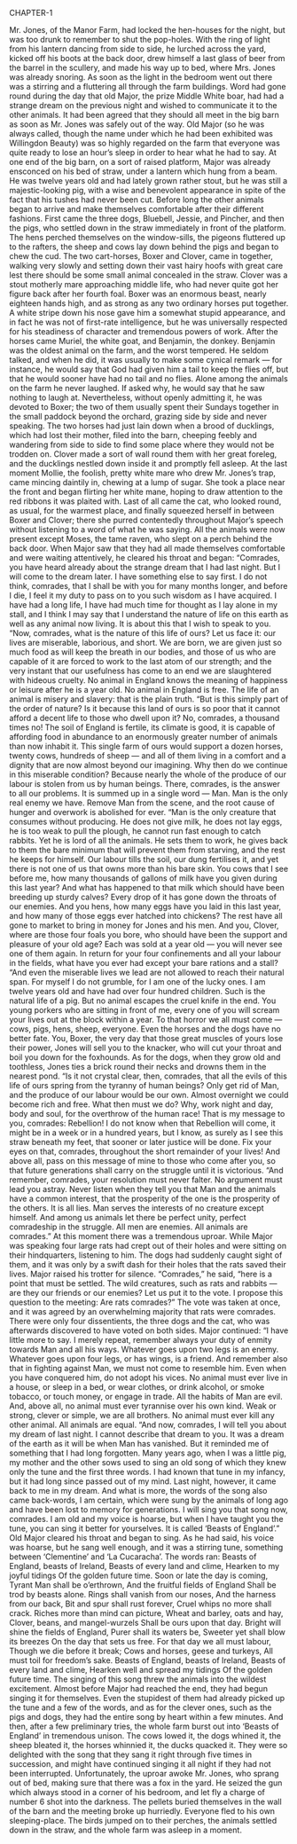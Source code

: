 CHAPTER-1

Mr. Jones, of the Manor Farm, had locked the hen-houses for the night, but was too drunk to
remember to shut the pop-holes. With the ring of light from his lantern dancing from side to
side, he lurched across the yard, kicked off his boots at the back door, drew himself a last
glass of beer from the barrel in the scullery, and made his way up to bed, where Mrs. Jones
was already snoring.
As soon as the light in the bedroom went out there was a stirring and a fluttering all through
the farm buildings. Word had gone round during the day that old Major, the prize Middle
White boar, had had a strange dream on the previous night and wished to communicate it to
the other animals. It had been agreed that they should all meet in the big barn as soon as Mr.
Jones was safely out of the way. Old Major (so he was always called, though the name under
which he had been exhibited was Willingdon Beauty) was so highly regarded on the farm that
everyone was quite ready to lose an hour’s sleep in order to hear what he had to say.
At one end of the big barn, on a sort of raised platform, Major was already ensconced on his
bed of straw, under a lantern which hung from a beam. He was twelve years old and had
lately grown rather stout, but he was still a majestic-looking pig, with a wise and benevolent
appearance in spite of the fact that his tushes had never been cut. Before long the other
animals began to arrive and make themselves comfortable after their different fashions. First
came the three dogs, Bluebell, Jessie, and Pincher, and then the pigs, who settled down in the
straw immediately in front of the platform. The hens perched themselves on the window-sills,
the pigeons fluttered up to the rafters, the sheep and cows lay down behind the pigs and
began to chew the cud. The two cart-horses, Boxer and Clover, came in together, walking
very slowly and setting down their vast hairy hoofs with great care lest there should be some
small animal concealed in the straw. Clover was a stout motherly mare approaching middle
life, who had never quite got her figure back after her fourth foal. Boxer was an enormous
beast, nearly eighteen hands high, and as strong as any two ordinary horses put together. A
white stripe down his nose gave him a somewhat stupid appearance, and in fact he was not of
first-rate intelligence, but he was universally respected for his steadiness of character and
tremendous powers of work. After the horses came Muriel, the white goat, and Benjamin, the
donkey. Benjamin was the oldest animal on the farm, and the worst tempered. He seldom
talked, and when he did, it was usually to make some cynical remark — for instance, he
would say that God had given him a tail to keep the flies off, but that he would sooner have
had no tail and no flies. Alone among the animals on the farm he never laughed. If asked
why, he would say that he saw nothing to laugh at. Nevertheless, without openly admitting it,
he was devoted to Boxer; the two of them usually spent their Sundays together in the small
paddock beyond the orchard, grazing side by side and never speaking.
The two horses had just lain down when a brood of ducklings, which had lost their mother,
filed into the barn, cheeping feebly and wandering from side to side to find some place where
they would not be trodden on. Clover made a sort of wall round them with her great foreleg,
and the ducklings nestled down inside it and promptly fell asleep. At the last moment Mollie,
the foolish, pretty white mare who drew Mr. Jones’s trap, came mincing daintily in, chewing
at a lump of sugar. She took a place near the front and began flirting her white mane, hoping
to draw attention to the red ribbons it was plaited with. Last of all came the cat, who looked 
round, as usual, for the warmest place, and finally squeezed herself in between Boxer and
Clover; there she purred contentedly throughout Major’s speech without listening to a word
of what he was saying.
All the animals were now present except Moses, the tame raven, who slept on a perch behind
the back door. When Major saw that they had all made themselves comfortable and were
waiting attentively, he cleared his throat and began:
“Comrades, you have heard already about the strange dream that I had last night. But I will
come to the dream later. I have something else to say first. I do not think, comrades, that I
shall be with you for many months longer, and before I die, I feel it my duty to pass on to you
such wisdom as I have acquired. I have had a long life, I have had much time for thought as I
lay alone in my stall, and I think I may say that I understand the nature of life on this earth as
well as any animal now living. It is about this that I wish to speak to you.
“Now, comrades, what is the nature of this life of ours? Let us face it: our lives are miserable,
laborious, and short. We are born, we are given just so much food as will keep the breath in
our bodies, and those of us who are capable of it are forced to work to the last atom of our
strength; and the very instant that our usefulness has come to an end we are slaughtered with
hideous cruelty. No animal in England knows the meaning of happiness or leisure after he is
a year old. No animal in England is free. The life of an animal is misery and slavery: that is
the plain truth.
“But is this simply part of the order of nature? Is it because this land of ours is so poor that it
cannot afford a decent life to those who dwell upon it? No, comrades, a thousand times no!
The soil of England is fertile, its climate is good, it is capable of affording food in abundance
to an enormously greater number of animals than now inhabit it. This single farm of ours
would support a dozen horses, twenty cows, hundreds of sheep — and all of them living in a
comfort and a dignity that are now almost beyond our imagining. Why then do we continue
in this miserable condition? Because nearly the whole of the produce of our labour is stolen
from us by human beings. There, comrades, is the answer to all our problems. It is summed
up in a single word — Man. Man is the only real enemy we have. Remove Man from the
scene, and the root cause of hunger and overwork is abolished for ever.
“Man is the only creature that consumes without producing. He does not give milk, he does
not lay eggs, he is too weak to pull the plough, he cannot run fast enough to catch rabbits. Yet
he is lord of all the animals. He sets them to work, he gives back to them the bare minimum
that will prevent them from starving, and the rest he keeps for himself. Our labour tills the
soil, our dung fertilises it, and yet there is not one of us that owns more than his bare skin.
You cows that I see before me, how many thousands of gallons of milk have you given
during this last year? And what has happened to that milk which should have been breeding
up sturdy calves? Every drop of it has gone down the throats of our enemies. And you hens,
how many eggs have you laid in this last year, and how many of those eggs ever hatched into
chickens? The rest have all gone to market to bring in money for Jones and his men. And
you, Clover, where are those four foals you bore, who should have been the support and
pleasure of your old age? Each was sold at a year old — you will never see one of them
again. In return for your four confinements and all your labour in the fields, what have you
ever had except your bare rations and a stall?
“And even the miserable lives we lead are not allowed to reach their natural span. For myself
I do not grumble, for I am one of the lucky ones. I am twelve years old and have had over
four hundred children. Such is the natural life of a pig. But no animal escapes the cruel knife
in the end. You young porkers who are sitting in front of me, every one of you will scream
your lives out at the block within a year. To that horror we all must come — cows, pigs, hens,
sheep, everyone. Even the horses and the dogs have no better fate. You, Boxer, the very day
that those great muscles of yours lose their power, Jones will sell you to the knacker, who
will cut your throat and boil you down for the foxhounds. As for the dogs, when they grow
old and toothless, Jones ties a brick round their necks and drowns them in the nearest pond.
“Is it not crystal clear, then, comrades, that all the evils of this life of ours spring from the
tyranny of human beings? Only get rid of Man, and the produce of our labour would be our
own. Almost overnight we could become rich and free. What then must we do? Why, work
night and day, body and soul, for the overthrow of the human race! That is my message to
you, comrades: Rebellion! I do not know when that Rebellion will come, it might be in a
week or in a hundred years, but I know, as surely as I see this straw beneath my feet, that
sooner or later justice will be done. Fix your eyes on that, comrades, throughout the short
remainder of your lives! And above all, pass on this message of mine to those who come after
you, so that future generations shall carry on the struggle until it is victorious.
“And remember, comrades, your resolution must never falter. No argument must lead you
astray. Never listen when they tell you that Man and the animals have a common interest, that
the prosperity of the one is the prosperity of the others. It is all lies. Man serves the interests
of no creature except himself. And among us animals let there be perfect unity, perfect
comradeship in the struggle. All men are enemies. All animals are comrades.”
At this moment there was a tremendous uproar. While Major was speaking four large rats had
crept out of their holes and were sitting on their hindquarters, listening to him. The dogs had
suddenly caught sight of them, and it was only by a swift dash for their holes that the rats
saved their lives. Major raised his trotter for silence.
“Comrades,” he said, “here is a point that must be settled. The wild creatures, such as rats and
rabbits — are they our friends or our enemies? Let us put it to the vote. I propose this
question to the meeting: Are rats comrades?”
The vote was taken at once, and it was agreed by an overwhelming majority that rats were
comrades. There were only four dissentients, the three dogs and the cat, who was afterwards
discovered to have voted on both sides. Major continued:
“I have little more to say. I merely repeat, remember always your duty of enmity towards
Man and all his ways. Whatever goes upon two legs is an enemy. Whatever goes upon four
legs, or has wings, is a friend. And remember also that in fighting against Man, we must not
come to resemble him. Even when you have conquered him, do not adopt his vices. No
animal must ever live in a house, or sleep in a bed, or wear clothes, or drink alcohol, or
smoke tobacco, or touch money, or engage in trade. All the habits of Man are evil. And,
above all, no animal must ever tyrannise over his own kind. Weak or strong, clever or simple,
we are all brothers. No animal must ever kill any other animal. All animals are equal.
“And now, comrades, I will tell you about my dream of last night. I cannot describe that
dream to you. It was a dream of the earth as it will be when Man has vanished. But it 
reminded me of something that I had long forgotten. Many years ago, when I was a little pig,
my mother and the other sows used to sing an old song of which they knew only the tune and
the first three words. I had known that tune in my infancy, but it had long since passed out of
my mind. Last night, however, it came back to me in my dream. And what is more, the words
of the song also came back-words, I am certain, which were sung by the animals of long ago
and have been lost to memory for generations. I will sing you that song now, comrades. I am
old and my voice is hoarse, but when I have taught you the tune, you can sing it better for
yourselves. It is called ‘Beasts of England’.”
Old Major cleared his throat and began to sing. As he had said, his voice was hoarse, but he
sang well enough, and it was a stirring tune, something between ‘Clementine’ and ‘La
Cucaracha’. The words ran:
Beasts of England, beasts of Ireland,
Beasts of every land and clime,
Hearken to my joyful tidings
Of the golden future time.
Soon or late the day is coming,
Tyrant Man shall be o’erthrown,
And the fruitful fields of England
Shall be trod by beasts alone.
Rings shall vanish from our noses,
And the harness from our back,
Bit and spur shall rust forever,
Cruel whips no more shall crack.
Riches more than mind can picture,
Wheat and barley, oats and hay,
Clover, beans, and mangel-wurzels
Shall be ours upon that day.
Bright will shine the fields of England,
Purer shall its waters be,
Sweeter yet shall blow its breezes
On the day that sets us free.
For that day we all must labour,
Though we die before it break;
Cows and horses, geese and turkeys,
All must toil for freedom’s sake.
Beasts of England, beasts of Ireland,
Beasts of every land and clime,
Hearken well and spread my tidings
Of the golden future time.
The singing of this song threw the animals into the wildest excitement. Almost before Major
had reached the end, they had begun singing it for themselves. Even the stupidest of them had
already picked up the tune and a few of the words, and as for the clever ones, such as the pigs
and dogs, they had the entire song by heart within a few minutes. And then, after a few
preliminary tries, the whole farm burst out into ‘Beasts of England’ in tremendous unison.
The cows lowed it, the dogs whined it, the sheep bleated it, the horses whinnied it, the ducks
quacked it. They were so delighted with the song that they sang it right through five times in
succession, and might have continued singing it all night if they had not been interrupted.
Unfortunately, the uproar awoke Mr. Jones, who sprang out of bed, making sure that there
was a fox in the yard. He seized the gun which always stood in a corner of his bedroom, and
let fly a charge of number 6 shot into the darkness. The pellets buried themselves in the wall
of the barn and the meeting broke up hurriedly. Everyone fled to his own sleeping-place. The
birds jumped on to their perches, the animals settled down in the straw, and the whole farm
was asleep in a moment.
